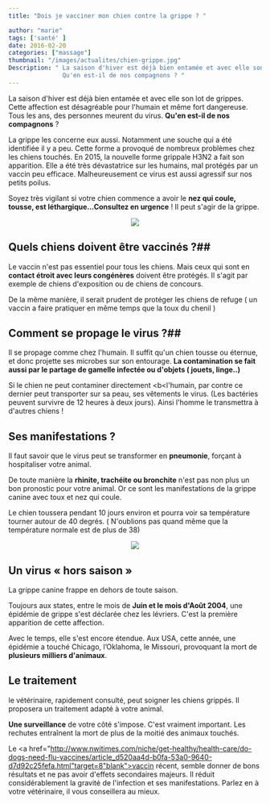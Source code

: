 ```yaml
---
title: "Dois je vacciner mon chien contre la grippe ? "

author: "marie"
tags: ['santé' ]
date: 2016-02-20
categories: ["massage"]
thumbnail: "/images/actualites/chien-grippe.jpg"
Description: " La saison d'hiver est déjà bien entamée et avec elle son lot de grippes. Cette affection est désagréable pour l'humain et même fort dangereuse. Tous les ans, des personnes meurent du virus.
               Qu'en est-il de nos compagnons ? "
---
```


La saison d'hiver est déjà bien entamée et avec elle son lot de grippes. Cette affection est désagréable pour l'humain et même fort dangereuse. Tous les ans, des personnes meurent du virus.
<b>Qu'en est-il de nos compagnons</b> ?

La grippe les concerne eux aussi. Notamment une souche qui a été identifiée il y a peu. Cette forme a provoqué de nombreux problèmes chez les chiens touchés.
En 2015, la nouvelle forme grippale H3N2 a fait son apparition. Elle a été très dévastatrice sur les humains, mal protégés par un vaccin peu efficace. Malheureusement ce virus est aussi agressif sur nos petits poilus.

Soyez très vigilant si votre chien commence a avoir le <b>nez qui coule, tousse, est léthargique...Consultez en urgence</b> ! Il peut s'agir de la grippe.


<p align="center"><img src="/images/actualites/Grippe-A-chien.jpg"class="img-responsive"></p>








## Quels chiens doivent être vaccinés ?##
Le vaccin n'est pas essentiel pour tous les chiens. Mais ceux qui sont en <b>contact étroit avec leurs congénères</b> doivent être protégés. Il s'agit par exemple de chiens d'exposition ou de chiens de concours.

De la même manière, il serait prudent de protéger les chiens de refuge ( un vaccin a faire pratiquer en même temps que la toux du chenil )



## Comment se propage le virus ?##

Il se propage comme chez l'humain. Il suffit qu'un chien tousse ou éternue, et donc projette ses microbes sur son entourage. <b>La contamination se fait aussi par le partage de gamelle infectée ou d'objets ( jouets, linge..)</b>

Si le chien ne peut contaminer directement <b<l'humain, par contre ce dernier peut transporter sur sa peau, ses vêtements le virus</b>. (Les bactéries peuvent survivre de 12 heures à deux jours). Ainsi l'homme le transmettra à d'autres chiens !




## Ses manifestations ? ##

Il faut savoir que le virus peut se transformer en <b>pneumonie</b>, forçant à hospitaliser votre animal.

De toute manière la <b>rhinite, trachéite ou bronchite</b> n'est pas non plus un bon pronostic pour votre animal. Or ce sont les manifestations de la grippe canine avec toux et nez qui coule.

Le chien toussera pendant 10 jours environ et pourra voir sa température tourner autour de 40 degrés. ( N'oublions pas quand même que la température normale est de plus de 38)

<p align="center"><img src="/images/actualites/chien-eternue.jpg"class="img-responsive"></p>











## Un virus « hors saison » ##
La grippe canine frappe en dehors de toute saison.

Toujours aux states, entre le mois de <b>Juin et le mois d'Août 2004</b>, une épidémie de grippe s'est déclarée chez les lévriers. C'est la première apparition de cette affection.

Avec le temps, elle s'est encore étendue. Aux USA, cette année, une épidémie a touché Chicago, l’Oklahoma, le Missouri, provoquant la mort de <b>plusieurs milliers d'animaux</b>.


## Le traitement ##

le vétérinaire, rapidement consulté, peut soigner les chiens grippés. Il proposera un traitement adapté à votre animal.


<b>Une surveillance</b> de votre côté s'impose. C'est vraiment important. Les rechutes entraînent la mort de plus de la moitié des animaux touchés.


Le <a href="http://www.nwitimes.com/niche/get-healthy/health-care/do-dogs-need-flu-vaccines/article_d520aa4d-b0fa-53a0-9640-d7d92c25fefa.html"target=8"blank">vaccin</a> récent, semble donner de bons résultats et ne pas avoir d'effets secondaires majeurs. Il réduit considérablement la gravité de l'infection et ses manifestations.
                                                                                                                                                                        Parlez en à votre vétérinaire, il vous conseillera au mieux.



